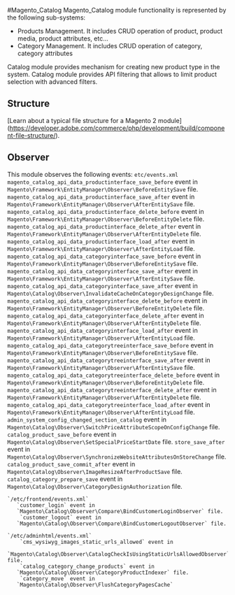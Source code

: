 #Magento_Catalog
Magento_Catalog module functionality is represented by the following sub-systems:
 - Products Management. It includes CRUD operation of product, product media, product attributes, etc...
 - Category Management. It includes CRUD operation of category, category attributes

Catalog module provides mechanism for creating new product type in the system.
Catalog module provides API filtering that allows to limit product selection with advanced filters.

## Structure

  [Learn about a typical file structure for a Magento 2 module]
  (https://developer.adobe.com/commerce/php/development/build/component-file-structure/).

## Observer
This module observes the following events:
   `etc/events.xml`
	   `magento_catalog_api_data_productinterface_save_before` event in
	   `Magento\Framework\EntityManager\Observer\BeforeEntitySave` file.
	   `magento_catalog_api_data_productinterface_save_after` event in
	   `Magento\Framework\EntityManager\Observer\AfterEntitySave` file.
	   `magento_catalog_api_data_productinterface_delete_before` event in
	   `Magento\Framework\EntityManager\Observer\BeforeEntityDelete` file.
	   `magento_catalog_api_data_productinterface_delete_after` event in
	   `Magento\Framework\EntityManager\Observer\AfterEntityDelete` file.
	   `magento_catalog_api_data_productinterface_load_after` event in
	   `Magento\Framework\EntityManager\Observer\AfterEntityLoad` file.
	   `magento_catalog_api_data_categoryinterface_save_before` event in
	   `Magento\Framework\EntityManager\Observer\BeforeEntitySave` file.
	   `magento_catalog_api_data_categoryinterface_save_after` event in
	   `Magento\Framework\EntityManager\Observer\AfterEntitySave` file.
	   `magento_catalog_api_data_categoryinterface_save_after` event in
	   `Magento\Catalog\Observer\InvalidateCacheOnCategoryDesignChange` file.
	   `magento_catalog_api_data_categoryinterface_delete_before` event in
	   `Magento\Framework\EntityManager\Observer\BeforeEntityDelete` file.
	   `magento_catalog_api_data_categoryinterface_delete_after` event in
	   `Magento\Framework\EntityManager\Observer\AfterEntityDelete` file.
	   `magento_catalog_api_data_categoryinterface_load_after` event in
	   `Magento\Framework\EntityManager\Observer\AfterEntityLoad` file.
	   `magento_catalog_api_data_categorytreeinterface_save_before` event in
	   `Magento\Framework\EntityManager\Observer\BeforeEntitySave` file.
	   `magento_catalog_api_data_categorytreeinterface_save_after` event in
	   `Magento\Framework\EntityManager\Observer\AfterEntitySave` file.
	   `magento_catalog_api_data_categorytreeinterface_delete_before` event in
	   `Magento\Framework\EntityManager\Observer\BeforeEntityDelete` file.
	   `magento_catalog_api_data_categorytreeinterface_delete_after` event in
	   `Magento\Framework\EntityManager\Observer\AfterEntityDelete` file.
	   `magento_catalog_api_data_categorytreeinterface_load_after` event in
	   `Magento\Framework\EntityManager\Observer\AfterEntityLoad` file.
	   `admin_system_config_changed_section_catalog` event in
	   `Magento\Catalog\Observer\SwitchPriceAttributeScopeOnConfigChange` file.
	   `catalog_product_save_before` event in
	   `Magento\Catalog\Observer\SetSpecialPriceStartDate` file.
	   `store_save_after` event in
	   `Magento\Catalog\Observer\SynchronizeWebsiteAttributesOnStoreChange` file.
	   `catalog_product_save_commit_after` event in
	   `Magento\Catalog\Observer\ImageResizeAfterProductSave` file.
	   `catalog_category_prepare_save` event in
	   `Magento\Catalog\Observer\CategoryDesignAuthorization` file.
   
    `/etc/frontend/events.xml`
	   `customer_login` event in
	   `Magento\Catalog\Observer\Compare\BindCustomerLoginObserver` file.
		`customer_logout` event in
	   `Magento\Catalog\Observer\Compare\BindCustomerLogoutObserver` file.
   
    `/etc/adminhtml/events.xml`
		`cms_wysiwyg_images_static_urls_allowed` event in
	   `Magento\Catalog\Observer\CatalogCheckIsUsingStaticUrlsAllowedObserver` file.
		`catalog_category_change_products` event in
	   `Magento\Catalog\Observer\CategoryProductIndexer` file.
		`category_move` event in
	   `Magento\Catalog\Observer\FlushCategoryPagesCache` 

